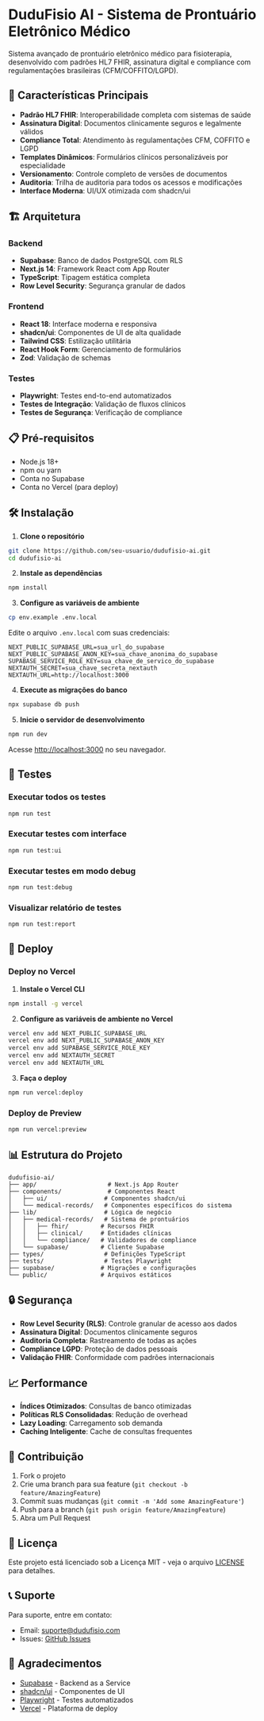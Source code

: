 # DuduFisio AI - Sistema de Prontuário Eletrônico Médico

Sistema avançado de prontuário eletrônico médico para fisioterapia, desenvolvido com padrões HL7 FHIR, assinatura digital e compliance com regulamentações brasileiras (CFM/COFFITO/LGPD).

## 🚀 Características Principais

- **Padrão HL7 FHIR**: Interoperabilidade completa com sistemas de saúde
- **Assinatura Digital**: Documentos clinicamente seguros e legalmente válidos
- **Compliance Total**: Atendimento às regulamentações CFM, COFFITO e LGPD
- **Templates Dinâmicos**: Formulários clínicos personalizáveis por especialidade
- **Versionamento**: Controle completo de versões de documentos
- **Auditoria**: Trilha de auditoria para todos os acessos e modificações
- **Interface Moderna**: UI/UX otimizada com shadcn/ui

## 🏗️ Arquitetura

### Backend
- **Supabase**: Banco de dados PostgreSQL com RLS
- **Next.js 14**: Framework React com App Router
- **TypeScript**: Tipagem estática completa
- **Row Level Security**: Segurança granular de dados

### Frontend
- **React 18**: Interface moderna e responsiva
- **shadcn/ui**: Componentes de UI de alta qualidade
- **Tailwind CSS**: Estilização utilitária
- **React Hook Form**: Gerenciamento de formulários
- **Zod**: Validação de schemas

### Testes
- **Playwright**: Testes end-to-end automatizados
- **Testes de Integração**: Validação de fluxos clínicos
- **Testes de Segurança**: Verificação de compliance

## 📋 Pré-requisitos

- Node.js 18+ 
- npm ou yarn
- Conta no Supabase
- Conta no Vercel (para deploy)

## 🛠️ Instalação

1. **Clone o repositório**
```bash
git clone https://github.com/seu-usuario/dudufisio-ai.git
cd dudufisio-ai
```

2. **Instale as dependências**
```bash
npm install
```

3. **Configure as variáveis de ambiente**
```bash
cp env.example .env.local
```

Edite o arquivo `.env.local` com suas credenciais:
```env
NEXT_PUBLIC_SUPABASE_URL=sua_url_do_supabase
NEXT_PUBLIC_SUPABASE_ANON_KEY=sua_chave_anonima_do_supabase
SUPABASE_SERVICE_ROLE_KEY=sua_chave_de_servico_do_supabase
NEXTAUTH_SECRET=sua_chave_secreta_nextauth
NEXTAUTH_URL=http://localhost:3000
```

4. **Execute as migrações do banco**
```bash
npx supabase db push
```

5. **Inicie o servidor de desenvolvimento**
```bash
npm run dev
```

Acesse [http://localhost:3000](http://localhost:3000) no seu navegador.

## 🧪 Testes

### Executar todos os testes
```bash
npm run test
```

### Executar testes com interface
```bash
npm run test:ui
```

### Executar testes em modo debug
```bash
npm run test:debug
```

### Visualizar relatório de testes
```bash
npm run test:report
```

## 🚀 Deploy

### Deploy no Vercel

1. **Instale o Vercel CLI**
```bash
npm install -g vercel
```

2. **Configure as variáveis de ambiente no Vercel**
```bash
vercel env add NEXT_PUBLIC_SUPABASE_URL
vercel env add NEXT_PUBLIC_SUPABASE_ANON_KEY
vercel env add SUPABASE_SERVICE_ROLE_KEY
vercel env add NEXTAUTH_SECRET
vercel env add NEXTAUTH_URL
```

3. **Faça o deploy**
```bash
npm run vercel:deploy
```

### Deploy de Preview
```bash
npm run vercel:preview
```

## 📊 Estrutura do Projeto

```
dudufisio-ai/
├── app/                    # Next.js App Router
├── components/             # Componentes React
│   ├── ui/                # Componentes shadcn/ui
│   └── medical-records/   # Componentes específicos do sistema
├── lib/                   # Lógica de negócio
│   ├── medical-records/   # Sistema de prontuários
│   │   ├── fhir/         # Recursos FHIR
│   │   ├── clinical/     # Entidades clínicas
│   │   └── compliance/   # Validadores de compliance
│   └── supabase/         # Cliente Supabase
├── types/                 # Definições TypeScript
├── tests/                 # Testes Playwright
├── supabase/             # Migrações e configurações
└── public/               # Arquivos estáticos
```

## 🔒 Segurança

- **Row Level Security (RLS)**: Controle granular de acesso aos dados
- **Assinatura Digital**: Documentos clinicamente seguros
- **Auditoria Completa**: Rastreamento de todas as ações
- **Compliance LGPD**: Proteção de dados pessoais
- **Validação FHIR**: Conformidade com padrões internacionais

## 📈 Performance

- **Índices Otimizados**: Consultas de banco otimizadas
- **Políticas RLS Consolidadas**: Redução de overhead
- **Lazy Loading**: Carregamento sob demanda
- **Caching Inteligente**: Cache de consultas frequentes

## 🤝 Contribuição

1. Fork o projeto
2. Crie uma branch para sua feature (`git checkout -b feature/AmazingFeature`)
3. Commit suas mudanças (`git commit -m 'Add some AmazingFeature'`)
4. Push para a branch (`git push origin feature/AmazingFeature`)
5. Abra um Pull Request

## 📄 Licença

Este projeto está licenciado sob a Licença MIT - veja o arquivo [LICENSE](LICENSE) para detalhes.

## 📞 Suporte

Para suporte, entre em contato:
- Email: suporte@dudufisio.com
- Issues: [GitHub Issues](https://github.com/seu-usuario/dudufisio-ai/issues)

## 🙏 Agradecimentos

- [Supabase](https://supabase.com) - Backend as a Service
- [shadcn/ui](https://ui.shadcn.com) - Componentes de UI
- [Playwright](https://playwright.dev) - Testes automatizados
- [Vercel](https://vercel.com) - Plataforma de deploy